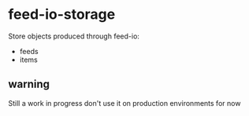 # feed-io-storage

Store objects produced through feed-io:

- feeds
- items

## warning

Still a work in progress don't use it on production environments for now
